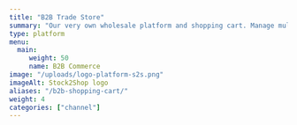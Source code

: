 ```yaml
---
title: "B2B Trade Store"
summary: "Our very own wholesale platform and shopping cart. Manage multiple price lists as well as warehouse and product data."
type: platform
menu: 
  main:
     weight: 50
     name: B2B Commerce
image: "/uploads/logo-platform-s2s.png"
imageAlt: Stock2Shop logo
aliases: "/b2b-shopping-cart/"
weight: 4
categories: ["channel"]
---
```


